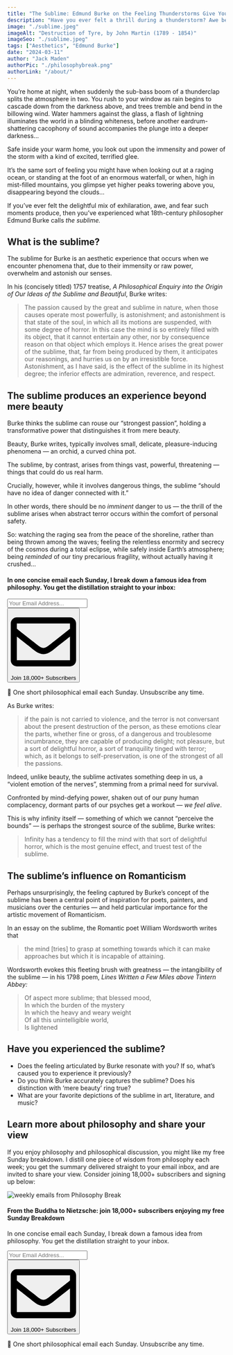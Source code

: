 ```yaml
---
title: "The Sublime: Edmund Burke on the Feeling Thunderstorms Give You"
description: "Have you ever felt a thrill during a thunderstorm? Awe before a dark, looming mountain range? Then you have experienced what philosopher Edmund Burke calls the sublime…"
image: "./sublime.jpeg"
imageAlt: "Destruction of Tyre, by John Martin (1789 - 1854)"
imageSeo: "./sublime.jpeg"
tags: ["Aesthetics", "Edmund Burke"]
date: "2024-03-11"
author: "Jack Maden"
authorPic: "./philosophybreak.png"
authorLink: "/about/"
---
```


<span class="big-letter">Y</span>ou’re home at night, when suddenly the sub-bass boom of a thunderclap splits the atmosphere in two. You rush to your window as rain begins to cascade down from the darkness above, and trees tremble and bend in the billowing wind. Water hammers against the glass, a flash of lightning illuminates the world in a blinding whiteness, before another eardrum-shattering cacophony of sound accompanies the plunge into a deeper darkness… 

Safe inside your warm home, you look out upon the immensity and power of the storm with a kind of excited, terrified glee. 

It’s the same sort of feeling you might have when looking out at a raging ocean, or standing at the foot of an enormous waterfall, or when, high in mist-filled mountains, you glimpse yet higher peaks towering above you, disappearing beyond the clouds… 

If you’ve ever felt the delightful mix of exhilaration, awe, and fear such moments produce, then you’ve experienced what 18th-century philosopher Edmund Burke calls _the sublime._

## What is the sublime?

<span class="big-letter">T</span>he sublime for Burke is an aesthetic experience that occurs when we encounter phenomena that, due to their immensity or raw power, overwhelm and astonish our senses. 

In his (concisely titled) 1757 treatise, _A Philosophical Enquiry into the Origin of Our Ideas of the Sublime and Beautiful_, Burke writes:

>The passion caused by the great and sublime in nature, when those causes operate most powerfully, is astonishment; and astonishment is that state of the soul, in which all its motions are suspended, with some degree of horror. In this case the mind is so entirely filled with its object, that it cannot entertain any other, nor by consequence reason on that object which employs it. Hence arises the great power of the sublime, that, far from being produced by them, it anticipates our reasonings, and hurries us on by an irresistible force. Astonishment, as I have said, is the effect of the sublime in its highest degree; the inferior effects are admiration, reverence, and respect.

## The sublime produces an experience beyond mere beauty

<span class="big-letter">B</span>urke thinks the sublime can rouse our “strongest passion”, holding a transformative power that distinguishes it from mere beauty.

Beauty, Burke writes, typically involves small, delicate, pleasure-inducing phenomena — an orchid, a curved china pot.

The sublime, by contrast, arises from things vast, powerful, threatening — things that could do us real harm.

Crucially, however, while it involves dangerous things, the sublime “should have no idea of danger connected with it.”

In other words, there should be no _imminent_ danger to us — the thrill of the sublime arises when abstract terror occurs within the comfort of personal safety. 

So: watching the raging sea from the peace of the shoreline, rather than being thrown among the waves; feeling the relentless enormity and secrecy of the cosmos during a total eclipse, while safely inside Earth’s atmosphere; being _reminded_ of our tiny precarious fragility, without actually having it crushed…

<!--small subscribe-->
<div class="course-promo darkradial-background subscribe text-center">
    <h4>In one concise email each Sunday, I break down a famous idea from philosophy. You get the distillation straight to your inbox:</h4>
    <div class="small-pad-top">
        <form action="https://app.convertkit.com/forms/5812400/subscriptions" method="post" data-sv-form="5812400" data-uid="be0e52d3c0" data-format="inline" data-version="6" data-options="{&quot;settings&quot;:{&quot;after_subscribe&quot;:{&quot;action&quot;:&quot;message&quot;,&quot;success_message&quot;:&quot;Thank you, philosopher! Your welcome email will land in your inbox shortly.&quot;,&quot;redirect_url&quot;:&quot;https://philosophybreak.com/thank-you/&quot;},&quot;analytics&quot;:{&quot;google&quot;:null,&quot;fathom&quot;:null,&quot;facebook&quot;:null,&quot;segment&quot;:null,&quot;pinterest&quot;:null,&quot;sparkloop&quot;:null,&quot;googletagmanager&quot;:null},&quot;modal&quot;:{&quot;trigger&quot;:&quot;timer&quot;,&quot;scroll_percentage&quot;:null,&quot;timer&quot;:5,&quot;devices&quot;:&quot;all&quot;,&quot;show_once_every&quot;:15},&quot;powered_by&quot;:{&quot;show&quot;:false,&quot;url&quot;:&quot;https://convertkit.com/features/forms?utm_campaign=poweredby&amp;utm_content=form&amp;utm_medium=referral&amp;utm_source=dynamic&quot;},&quot;recaptcha&quot;:{&quot;enabled&quot;:false},&quot;return_visitor&quot;:{&quot;action&quot;:&quot;show&quot;,&quot;custom_content&quot;:&quot;&quot;},&quot;slide_in&quot;:{&quot;display_in&quot;:&quot;bottom_right&quot;,&quot;trigger&quot;:&quot;timer&quot;,&quot;scroll_percentage&quot;:null,&quot;timer&quot;:5,&quot;devices&quot;:&quot;all&quot;,&quot;show_once_every&quot;:15},&quot;sticky_bar&quot;:{&quot;display_in&quot;:&quot;top&quot;,&quot;trigger&quot;:&quot;timer&quot;,&quot;scroll_percentage&quot;:null,&quot;timer&quot;:5,&quot;devices&quot;:&quot;all&quot;,&quot;show_once_every&quot;:15}},&quot;version&quot;:&quot;6&quot;}" min-width="400 500 600 700 800">
        <div data-style="clean"><ul data-element="errors" data-group="alert"></ul><div data-element="fields" data-stacked="false">
            <div>
                <input name="email_address" aria-label="Your Email Address..." placeholder="Your Email Address..." required type="email" />
            </div>
            <button class="button primary" type="submit" data-element="submit"><div><div></div><div></div><div></div></div><span><svg xmlns="http://www.w3.org/2000/svg" viewBox="0 0 512 512"><path d="M464 64H48C21.49 64 0 85.49 0 112v288c0 26.51 21.49 48 48 48h416c26.51 0 48-21.49 48-48V112c0-26.51-21.49-48-48-48zm0 48v40.805c-22.422 18.259-58.168 46.651-134.587 106.49-16.841 13.247-50.201 45.072-73.413 44.701-23.208.375-56.579-31.459-73.413-44.701C106.18 199.465 70.425 171.067 48 152.805V112h416zM48 400V214.398c22.914 18.251 55.409 43.862 104.938 82.646 21.857 17.205 60.134 55.186 103.062 54.955 42.717.231 80.509-37.199 103.053-54.947 49.528-38.783 82.032-64.401 104.947-82.653V400H48z"/></svg>Join 18,000+ Subscribers</span></button>
            </div>
            </div>
        </form>
        <p class="tiny-mar-top no-mar-bottom review-font">💭 One short philosophical email each Sunday. Unsubscribe any time.</p>
    </div>
</div>

As Burke writes: 

>if the pain is not carried to violence, and the terror is not conversant about the present destruction of the person, as these emotions clear the parts, whether fine or gross, of a dangerous and troublesome incumbrance, they are capable of producing delight; not pleasure, but a sort of delightful horror, a sort of tranquility tinged with terror; which, as it belongs to self-preservation, is one of the strongest of all the passions.

Indeed, unlike beauty, the sublime activates something deep in us, a “violent emotion of the nerves”, stemming from a primal need for survival.

Confronted by mind-defying power, shaken out of our puny human complacency, dormant parts of our psyches get a workout — _we feel alive_.

This is why infinity itself — something of which we cannot “perceive the bounds” — is perhaps the strongest source of the sublime, Burke writes:

>Infinity has a tendency to fill the mind with that sort of delightful horror, which is the most genuine effect, and truest test of the sublime.

## The sublime’s influence on Romanticism

<span class="big-letter">P</span>erhaps unsurprisingly, the feeling captured by Burke’s concept of the sublime has been a central point of inspiration for poets, painters, and musicians over the centuries — and held particular importance for the artistic movement of Romanticism. 

In an essay on the sublime, the Romantic poet William Wordsworth writes that 

>the mind \[tries] to grasp at something towards which it can make approaches but which it is incapable of attaining.

Wordsworth evokes this fleeting brush with greatness — the intangibility of the sublime — in his 1798 poem, _Lines Written a Few Miles above Tintern Abbey:_ 

>Of aspect more sublime; that blessed mood,<br>In which the burden of the mystery<br>In which the heavy and weary weight<br>Of all this unintelligible world,<br>Is lightened

## Have you experienced the sublime?

- Does the feeling articulated by Burke resonate with you? If so, what’s caused you to experience it previously?
- Do you think Burke accurately captures the sublime? Does his distinction with ‘mere beauty’ ring true?
- What are your favorite depictions of the sublime in art, literature, and music?

## Learn more about philosophy and share your view

<span class="big-letter">I</span>f you enjoy philosophy and philosophical discussion, you might like my free Sunday breakdown. I distill one piece of wisdom from philosophy each week; you get the summary delivered straight to your email inbox, and are invited to share your view. Consider joining 18,000+ subscribers and signing up below:

<!--big subscribe-->
<div class="course-promo darkradial-background subscribe text-center">
    <img src="/static/6313d50bc32799a6c869239128784c7b/e7f7a/weekly-break.webp" alt="weekly emails from Philosophy Break">
    <h4>From the Buddha to Nietzsche: join 18,000+ subscribers enjoying my free Sunday Breakdown</h4>
    <p class="small-grey-font no-mar-bottom">In one concise email each Sunday, I break down a famous idea from philosophy. You get the distillation straight to your inbox.</p>
    <div class="small-pad-top">
        <form action="https://app.convertkit.com/forms/5812400/subscriptions" method="post" data-sv-form="5812400" data-uid="be0e52d3c0" data-format="inline" data-version="6" data-options="{&quot;settings&quot;:{&quot;after_subscribe&quot;:{&quot;action&quot;:&quot;message&quot;,&quot;success_message&quot;:&quot;Thank you, philosopher! Your welcome email will land in your inbox shortly.&quot;,&quot;redirect_url&quot;:&quot;https://philosophybreak.com/thank-you/&quot;},&quot;analytics&quot;:{&quot;google&quot;:null,&quot;fathom&quot;:null,&quot;facebook&quot;:null,&quot;segment&quot;:null,&quot;pinterest&quot;:null,&quot;sparkloop&quot;:null,&quot;googletagmanager&quot;:null},&quot;modal&quot;:{&quot;trigger&quot;:&quot;timer&quot;,&quot;scroll_percentage&quot;:null,&quot;timer&quot;:5,&quot;devices&quot;:&quot;all&quot;,&quot;show_once_every&quot;:15},&quot;powered_by&quot;:{&quot;show&quot;:false,&quot;url&quot;:&quot;https://convertkit.com/features/forms?utm_campaign=poweredby&amp;utm_content=form&amp;utm_medium=referral&amp;utm_source=dynamic&quot;},&quot;recaptcha&quot;:{&quot;enabled&quot;:false},&quot;return_visitor&quot;:{&quot;action&quot;:&quot;show&quot;,&quot;custom_content&quot;:&quot;&quot;},&quot;slide_in&quot;:{&quot;display_in&quot;:&quot;bottom_right&quot;,&quot;trigger&quot;:&quot;timer&quot;,&quot;scroll_percentage&quot;:null,&quot;timer&quot;:5,&quot;devices&quot;:&quot;all&quot;,&quot;show_once_every&quot;:15},&quot;sticky_bar&quot;:{&quot;display_in&quot;:&quot;top&quot;,&quot;trigger&quot;:&quot;timer&quot;,&quot;scroll_percentage&quot;:null,&quot;timer&quot;:5,&quot;devices&quot;:&quot;all&quot;,&quot;show_once_every&quot;:15}},&quot;version&quot;:&quot;6&quot;}" min-width="400 500 600 700 800">
        <div data-style="clean"><ul data-element="errors" data-group="alert"></ul><div data-element="fields" data-stacked="false">
            <div>
                <input name="email_address" aria-label="Your Email Address..." placeholder="Your Email Address..." required type="email" />
            </div>
            <button class="button primary" type="submit" data-element="submit"><div><div></div><div></div><div></div></div><span><svg xmlns="http://www.w3.org/2000/svg" viewBox="0 0 512 512"><path d="M464 64H48C21.49 64 0 85.49 0 112v288c0 26.51 21.49 48 48 48h416c26.51 0 48-21.49 48-48V112c0-26.51-21.49-48-48-48zm0 48v40.805c-22.422 18.259-58.168 46.651-134.587 106.49-16.841 13.247-50.201 45.072-73.413 44.701-23.208.375-56.579-31.459-73.413-44.701C106.18 199.465 70.425 171.067 48 152.805V112h416zM48 400V214.398c22.914 18.251 55.409 43.862 104.938 82.646 21.857 17.205 60.134 55.186 103.062 54.955 42.717.231 80.509-37.199 103.053-54.947 49.528-38.783 82.032-64.401 104.947-82.653V400H48z"/></svg>Join 18,000+ Subscribers</span></button>
            </div>
            </div>
        </form>
        <p class="tiny-mar-top no-mar-bottom review-font">💭 One short philosophical email each Sunday. Unsubscribe any time.</p>
    </div>
</div>